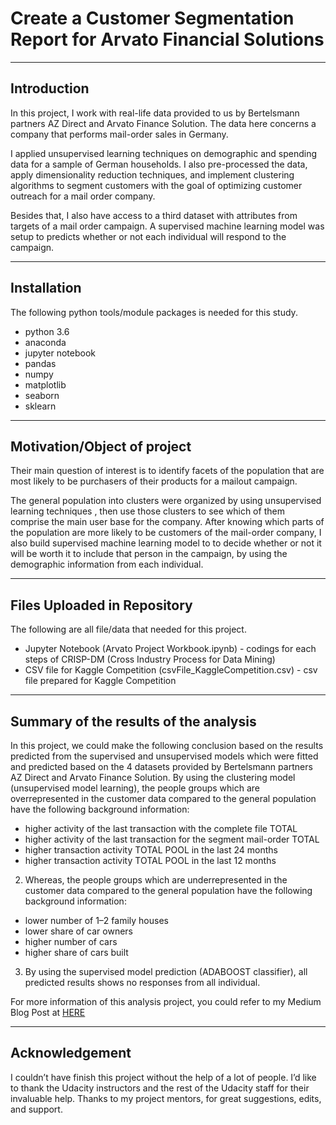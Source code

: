 # Create a Customer Segmentation Report for Arvato Financial Solutions
---

## Introduction
In this project, I work with real-life data provided to us by Bertelsmann partners AZ Direct and Arvato Finance Solution. The data here concerns a company that performs mail-order sales in Germany. 

I applied unsupervised learning techniques on demographic and spending data for a sample of German households. I also pre-processed the data, apply dimensionality reduction techniques, and implement clustering algorithms to segment customers with the goal of optimizing customer outreach for a mail order company. 

Besides that, I also have access to a third dataset with attributes from targets of a mail order campaign. A supervised machine learning model was setup to predicts whether or not each individual will respond to the campaign.

---

## Installation

The following python tools/module packages is needed for this study.

- python 3.6
- anaconda
- jupyter notebook
- pandas
- numpy
- matplotlib
- seaborn
- sklearn

---

## Motivation/Object of project

Their main question of interest is to identify facets of the population that are most likely to be purchasers of their products for a mailout campaign. 

The general population into clusters were organized by using unsupervised learning techniques , then use those clusters to see which of them comprise the main user base for the company. After knowing which parts of the population are more likely to be customers of the mail-order company, I also build supervised machine learning model to to decide whether or not it will be worth it to include that person in the campaign, by using the demographic information from each individual.

---

## Files Uploaded in Repository

The following are all file/data that needed for this project.
- Jupyter Notebook (Arvato Project Workbook.ipynb) - codings for each steps of CRISP-DM (Cross Industry Process for Data Mining)
- CSV file for Kaggle Competition (csvFile_KaggleCompetition.csv) - csv file prepared for Kaggle Competition

---

## Summary of the results of the analysis

In this project, we could make the following conclusion based on the results predicted from the supervised and unsupervised models which were fitted and predicted based on the 4 datasets provided by Bertelsmann partners AZ Direct and Arvato Finance Solution.
By using the clustering model (unsupervised model learning), the people groups which are overrepresented in the customer data compared to the general population have the following background information:

- higher activity of the last transaction with the complete file TOTAL
- higher activity of the last transaction for the segment mail-order TOTAL
- higher transaction activity TOTAL POOL in the last 24 months
- higher transaction activity TOTAL POOL in the last 12 months

2. Whereas, the people groups which are underrepresented in the customer data compared to the general population have the following background information:

- lower number of 1–2 family houses
- lower share of car owners
- higher number of cars
- higher share of cars built

3. By using the supervised model prediction (ADABOOST classifier), all predicted results shows no responses from all individual.

For more information of this analysis project, you could refer to my Medium Blog Post at [HERE](https://medium.com/p/99b1954dfd58)

---
## Acknowledgement

I couldn’t have finish this project without the help of a lot of people. I’d like to thank the Udacity instructors and the rest of the Udacity staff for their invaluable help. Thanks to my project mentors, for great suggestions, edits, and support.

